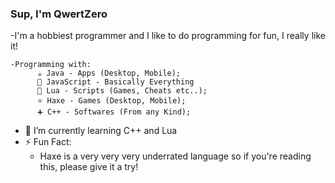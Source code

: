 ### Sup, I'm QwertZero

-I'm a hobbiest programmer and I like to do programming for fun, I really like it!

    -Programming with:
          ☕ Java - Apps (Desktop, Mobile);
          📜 JavaScript - Basically Everything
          🔵 Lua - Scripts (Games, Cheats etc..);
          ⭐ Haxe - Games (Desktop, Mobile);
          ➕ C++ - Softwares (From any Kind);
  
- 🌱 I’m currently learning C++ and Lua
- ⚡ Fun Fact: 
     - Haxe is a very very very underrated language so if you're reading this, please give it a try!

